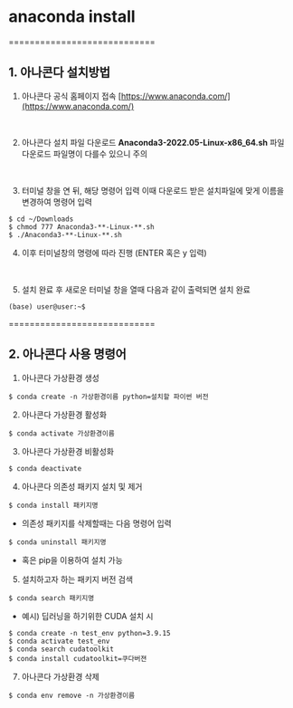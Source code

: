# anaconda install
============================
## 1. 아나콘다 설치방법

  1.  아나콘다 공식 홈페이지 접속
  [https://www.anaconda.com/](https://www.anaconda.com/)
  <br/>

  2. 아나콘다 설치 파일 다운로드
  **Anaconda3-2022.05-Linux-x86_64.sh** 파일 다운로드
  파일명이 다를수 있으니 주의
  <br/>

  3. 터미널 창을 연 뒤, 해당 명령어 입력
  이때 다운로드 받은 설치파일에 맞게 이름을 변경하여 명령어 입력
  ```
  $ cd ~/Downloads
  $ chmod 777 Anaconda3-**-Linux-**.sh
  $ ./Anaconda3-**-Linux-**.sh
  ```

  4. 이후 터미널창의 명령에 따라 진행
  (ENTER 혹은 y 입력)
  <br/>

  5. 설치 완료 후 새로운 터미널 창을 열때 다음과 같이 출력되면 설치 완료
  ```
  (base) user@user:~$
  ```

============================

## 2. 아나콘다 사용 명령어

1. 아나콘다 가상환경 생성
  ```
  $ conda create -n 가상환경이름 python=설치할 파이썬 버전
  ```

2. 아나콘다 가상환경 활성화
  ```
  $ conda activate 가상환경이름
  ```
3. 아나콘다 가상환경 비활성화
  ```
  $ conda deactivate
  ```

4. 아나콘다 의존성 패키지 설치 및 제거
```
$ conda install 패키지명
```
  - 의존성 패키지를 삭제할때는 다음 명령어 입력
  ```
  $ conda uninstall 패키지명
  ```
  - 혹은 pip을 이용하여 설치 가능

5. 설치하고자 하는 패키지 버전 검색
```
$ conda search 패키지명
```
- 예시) 딥러닝을 하기위한 CUDA 설치 시
```
$ conda create -n test_env python=3.9.15
$ conda activate test_env
$ conda search cudatoolkit
$ conda install cudatoolkit=쿠다버젼
```

7. 아나콘다 가상환경 삭제
```
$ conda env remove -n 가상환경이름
```
